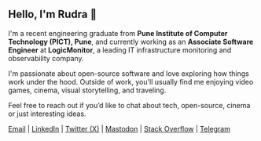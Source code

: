 <!---
rudrkadam/rudrkadam is a ✨ special ✨ repository because its `README.md` (this file) appears on your GitHub profile.
You can click the Preview link to take a look at your changes.
--->

## Hello, I'm Rudra 👋

I'm a recent engineering graduate from **Pune Institute of Computer Technology (PICT), Pune**, and currently working as an **Associate Software Engineer** at **LogicMonitor**, a leading IT infrastructure monitoring and observability company.

I'm passionate about open-source software and love exploring how things work under the hood. Outside of work, you'll usually find me enjoying video games, cinema, visual storytelling, and traveling.

Feel free to reach out if you’d like to chat about tech, open-source, cinema or just interesting ideas.

[Email](mailto:rudra.kadam.2@gmail.com) | [LinkedIn](https://www.linkedin.com/in/rudrkadam/) | [Twitter (X)](https://x.com/rudrkadamx) | 
[Mastodon](https://mastodon.social/@rudrkadam) | [Stack Overflow](https://stackoverflow.com/users/19364679/rudra) | [Telegram](https://telegram.me/rudrkadam)
